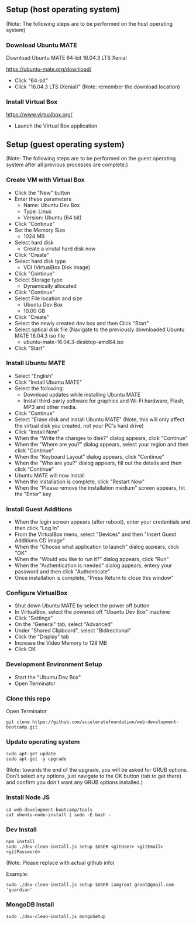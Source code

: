## Setup (host operating system)

(Note: The following steps are to be performed on the host operating system)


### Download Ubuntu MATE
Download Ubuntu MATE 64-bit 16.04.3 LTS Xenial

https://ubuntu-mate.org/download/

  - Click "64-bit"
  - Click "16.04.3 LTS (Xenial)" (Note: remember the download location)

### Install Virtual Box
https://www.virtualbox.org/

  - Launch the Virtual Box application

## Setup (guest operating system)

(Note: The following steps are to be performed on the guest operating system after all previous processes are complete.)

### Create VM with Virtual Box

  - Click the "New" button
  - Enter these parameters
    - Name: Ubuntu Dev Box
    - Type: Linux
    - Version: Ubuntu (64 bit)
  - Click "Continue"
  - Set the Memory Size
    - 1024 MB
  - Select hard disk
    - Create a virutal hard disk now
  - Click "Create"
  - Select hard disk type
    - VDI (VirtualBox Disk Image)
  - Click "Continue"
  - Select Storage type
    - Dynamically allocated
  - Click "Continue"
  - Select File location and size
    - Ubuntu Dev Box
    - 10.00 GB
  - Click "Create"
  - Select the newly created dev box and then Click "Start"
  - Select optical disk file (Navigate to the previously downloaded Ubuntu MATE 16.04.3 iso file
    - ubuntu-mate-16.04.3-desktop-amd64.iso
  - Click "Start"

### Install Ubuntu MATE

  - Select "English"
  - Click "Install Ubuntu MATE"
  - Select the following:
    - Download updates while installing Ubuntu MATE
    - Install third-party software for graphics and Wi-Fi hardware, Flash, MP3 and other media.
  - Click "Continue"
  - Select "Erase disk and install Ubuntu MATE" (Note, this will only affect the virtual disk you created, not your PC's hard drive)
  - Click "Install Now"
  - When the "Write the changes to disk?" dialog appears, click "Continue"
  - When the "Where are you?" dialog appears, select your region and then click "Continue"
  - When the "Keyboard Layout" dialog appears, click "Continue"
  - When the "Who are you?" dialog appears, fill out the details and then click "Continue"
  - Ubuntu MATE will now install
  - When the installation is complete, click "Restart Now"
  - When the "Please remove the installation medium" screen appears, hit the "Enter" key

### Install Guest Additions
  
  - When the login screen appears (after reboot), enter your credentials and then click "Log In"
  - From the VirtualBox menu, select "Devices" and then "Insert Guest Additions CD image"
  - When the "Choose what application to launch" dialog appears, click "OK"
  - When the "Would you like to run it?" dialog appears, click "Run"
  - When the "Authentication is needed" dialog appears, entery your password and then click "Authenticate"
  - Once installation is complete, "Press Return to close this window"

### Configure VirtualBox

  - Shut down Ubuntu MATE by select the power off button
  - In VirtualBox, select the powered off "Ubuntu Dev Box" machine
  - Click "Settings"
  - On the "General" tab, select "Advanced"
  - Under "Shared Clipboard", select "Bidirectional"
  - Click the "Display" tab
  - Increase the Video Memory to 128 MB
  - Click OK

### Development Environment Setup

  - Start the "Ubuntu Dev Box"
  - Open Terminator


### Clone this repo

Open Terminator

```
git clone https://github.com/acceleratefoundation/web-development-bootcamp.git
```

### Update operating system
```
sudo apt-get update
sudo apt-get -y upgrade
```

(Note: towards the end of the upgrade, you will be asked for GRUB options. Don't select any options, just navigate to the OK button (tab to get there) and confirm you don't want any GRUB options installed.)

### Install Node JS
```
cd web-development-bootcamp/tools
cat ubuntu-node-install | sudo -E bash -
```

### Dev Install

```
npm install
sudo ./dev-clean-install.js setup $USER <gitUser> <gitEmail> <gitPassword>
```

(Note: Please replace with actual github info)

Example:

```
sudo ./dev-clean-install.js setup $USER iamgroot groot@gmail.com 'guardian' 
```

### MongoDB Install

```
sudo ./dev-clean-install.js mongoSetup
```

